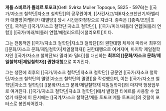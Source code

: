 **게틀 스비르카 뮐레르 토포크**(Getll Svirka Muiler Topoque, 5825 - 5976)는 [[국가/자소크 철학단|자소크 철학단]]의 공무원이며, [[사건사고/제6자소크천년기/아벨리카 대멸망|아벨리카 대멸망]] 당시 시간문화청장으로 지냈다. 종족은 [[종족/조인|조인]], 국적은 [[국가/자소크 철학단|자소크 철학단]], [[국가/미래/퇴틀러 연합|퇴틀러 연합]] [[국가/미래/퇴틀러 연합/에철리오트|에철리오트]]이다.

그는 전통적인 [[국가/자소크 철학단|자소크 철학단]]의 권한대행 체제에 따라서 최후의 [[문화/자소크 문화/제일철학자|제일철학자]] 권한대행으로 여겨지며, 마지막 제일철학자인 [[국가/자소크 철학단/라 밀라|라 밀라]]를 대신하는 **최후의 [[문화/자소크 문화/제일철학자|제일철학자]] 권한대행**으로 여겨진다.

그는 생전에 최후의 [[국가/자소크 철학단|자소크 철학단]] 공문인 [[국가/자소크 철학단/자소크 철학단의 멸망|자소크 철학단의 멸망]]을 작성했으며, 이는 [[국가/자소크 철학단|자소크 철학단]] [[문화/자소크 문화/제일철학자|제일철학자]]의 마지막 행정업무로 여겨진다. [[국가/자소크 철학단|자소크 철학단]]에서 발행한 티에르를 사용할 수 없었기 때문에 이 문서에는 [[국가/자소크 철학단/게틀 토포크|게틀 토포크]]의 깃털이 포터스로 봉인되어있다.